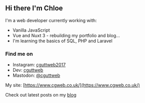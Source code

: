 ## Hi there I'm Chloe

I'm a web developer currently working with:

- Vanilla JavaScript
- Vue and Nuxt 3 - rebuilding my portfolio and blog...
- I'm learning the basics of SQL, PHP and Laravel


### Find me on
- Instagram: [cguttweb2017](https://instagram.com/cguttweb2017)
- Dev: [cguttweb](https://dev.to/cguttweb)
- Mastodon: [@cguttweb](https://techhub.social/@cguttweb)

My site: [https://www.cgweb.co.uk/](https://www.cgweb.co.uk/)

Check out latest posts on my [blog](https://cgweb.co.uk/blog)

<!-- ### Check my blog latest posts: -->

<!-- BLOG-POST-LIST: START -->
<!-- BLOG-POST-LIST:END -->

<!--
**cguttweb/cguttweb** is a ✨ _special_ ✨ repository because its `README.md` (this file) appears on your GitHub profile.

Here are some ideas to get you started:

- 🔭 I’m currently working on ...
- 🌱 I’m currently learning ...
- 👯 I’m looking to collaborate on ...
- 🤔 I’m looking for help with ...
- 💬 Ask me about ...
- 📫 How to reach me: ...
- 😄 Pronouns: ...
- ⚡ Fun fact: ...
-->
